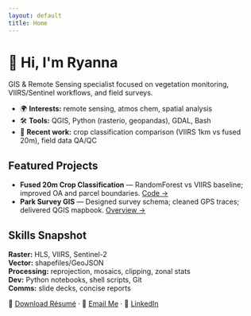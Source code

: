 ```yaml
---
layout: default
title: Home
---
```


# 👋 Hi, I'm Ryanna
GIS & Remote Sensing specialist focused on vegetation monitoring, VIIRS/Sentinel workflows, and field surveys.

- 🌍 **Interests:** remote sensing, atmos chem, spatial analysis  
- 🛠️ **Tools:** QGIS, Python (rasterio, geopandas), GDAL, Bash  
- 🧪 **Recent work:** crop classification comparison (VIIRS 1km vs fused 20m), field data QA/QC  

## Featured Projects
- **Fused 20m Crop Classification** — RandomForest vs VIIRS baseline; improved OA and parcel boundaries. [Code →](https://github.com/ryannanaithram/your-repo)
- **Park Survey GIS** — Designed survey schema; cleaned GPS traces; delivered QGIS mapbook. [Overview →](projects.html)

## Skills Snapshot
**Raster:** HLS, VIIRS, Sentinel-2  
**Vector:** shapefiles/GeoJSON  
**Processing:** reprojection, mosaics, clipping, zonal stats  
**Dev:** Python notebooks, shell scripts, Git  
**Comms:** slide decks, concise reports

📄 [Download Résumé](resume.pdf) · 📧 [Email Me](mailto:your.email@example.com) · 🔗 [LinkedIn](your-linkedin-url)
